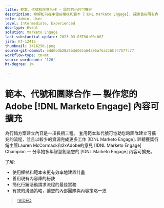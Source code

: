 ```yaml
---
title: 範本、代號和團隊合作 — 讓您的內容可擴充
description: 瞭解如何在中使用權杖和範本 [!DNL Marketo Engage]. 探索善用現有內容庫的秘訣。
role: Admin, User
level: Intermediate, Experienced
doc-type: Event
solution: Marketo Engage
last-substantial-update: 2023-03-03T00:00:00Z
jira: KT-12415
thumbnail: 3416250.jpeg
source-git-commit: edd0bdb28a9b3d065a64a95af6a216b747577c77
workflow-type: tm+mt
source-wordcount: '126'
ht-degree: 1%

---
```


# 範本、代號和團隊合作 — 製作您的Adobe [!DNL Marketo Engage] 內容可擴充

為行銷方案建立內容是一項長期工程。 套用範本和代號可協助您跨團隊建立可擴充的流程，並且以較少的資源完成更多工作 [!DNL Marketo Engage]. 聆聽獲獎行銷主管Lauren McCormack和2xAdobe的意見 [!DNL Marketo Engage] Champion — 分享她多年智慧創造您的 [!DNL Marketo Engage] 內容可擴充。

了解:

* 使用權杖和範本來更有效率地建置計畫
* 善用現有內容庫的秘訣
* 簡化行銷活動請求流程的最佳實務
* 有效的溝通策略，讓您的內部團隊與內容策略一致

>[!VIDEO](https://video.tv.adobe.com/v/3416250/?quality=12&learn=on)
